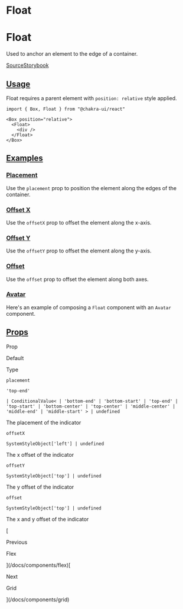 # Float

Float
=====

Used to anchor an element to the edge of a container.

[Source](https://github.com/chakra-ui/chakra-ui/tree/main/packages/react/src/components/float)[Storybook](https://storybook.chakra-ui.com/?path=/story/components-float--basic)

[Usage](#usage)
---------------

Float requires a parent element with `position: relative` style applied.

```
import { Box, Float } from "@chakra-ui/react"
```

```
<Box position="relative">
  <Float>
    <div />
  </Float>
</Box>
```

[Examples](#examples)
---------------------

### [Placement](#placement)

Use the `placement` prop to position the element along the edges of the container.

### [Offset X](#offset-x)

Use the `offsetX` prop to offset the element along the x-axis.

### [Offset Y](#offset-y)

Use the `offsetY` prop to offset the element along the y-axis.

### [Offset](#offset)

Use the `offset` prop to offset the element along both axes.

### [Avatar](#avatar)

Here's an example of composing a `Float` component with an `Avatar` component.

[Props](#props)
---------------

Prop

Default

Type

`placement`

`'top-end'`

`| ConditionalValue< | 'bottom-end' | 'bottom-start' | 'top-end' | 'top-start' | 'bottom-center' | 'top-center' | 'middle-center' | 'middle-end' | 'middle-start' > | undefined`

The placement of the indicator

`offsetX`

`SystemStyleObject['left'] | undefined`

The x offset of the indicator

`offsetY`

`SystemStyleObject['top'] | undefined`

The y offset of the indicator

`offset`

`SystemStyleObject['top'] | undefined`

The x and y offset of the indicator

[

Previous

Flex



](/docs/components/flex)[

Next

Grid



](/docs/components/grid)